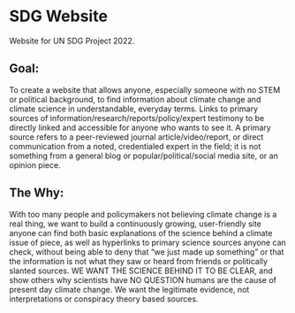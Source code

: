 # SDG Website
Website for UN SDG Project 2022.


## Goal:
To create a website that allows anyone, especially someone with no STEM or political background, to find information about climate change and climate science in understandable, everyday terms. Links to primary sources of information/research/reports/policy/expert testimony to be directly linked and accessible for anyone who wants to see it. A primary source refers to a peer-reviewed journal article/video/report, or direct communication from a noted, credentialed expert in the field; it is not something from a general blog or popular/political/social media site, or an opinion piece. 

## The Why:
With too many people and policymakers not believing climate change is a real thing, we want to build a continuously growing, user-friendly site anyone can find both basic explanations of the science behind a climate issue of piece, as well as hyperlinks to primary science sources anyone can check, without being able to deny that “we just made up something” or that the information is not what they saw or heard from friends or politically slanted sources. WE WANT THE SCIENCE BEHIND IT TO BE CLEAR, and show others why scientists have NO QUESTION humans are the cause of present day climate change. We want the legitimate evidence, not interpretations or conspiracy theory based sources.
